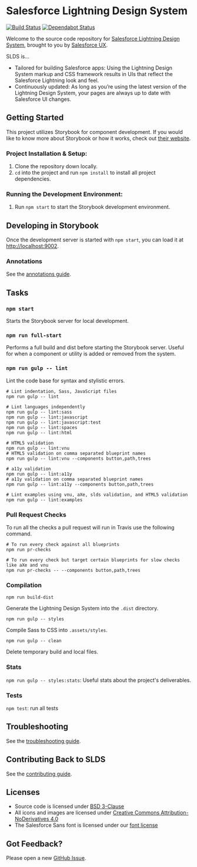 # Salesforce Lightning Design System

[![Build Status](https://travis-ci.org/salesforce-ux/design-system.svg?branch=master)](https://travis-ci.org/salesforce-ux/design-system)
[![Dependabot Status](https://api.dependabot.com/badges/status?host=github&repo=salesforce-ux/design-system-internal&identifier=41938205)](https://dependabot.com)

Welcome to the source code repository for [Salesforce Lightning Design System](http://getslds.com/), brought to you by [Salesforce UX](https://twitter.com/salesforceux).

SLDS is...

* Tailored for building Salesforce apps: Using the Lightning Design System markup and CSS framework results in UIs that reflect the Salesforce Lightning look and feel.
* Continuously updated: As long as you’re using the latest version of the Lightning Design System, your pages are always up to date with Salesforce UI changes.

## Getting Started

This project utilizes Storybook for component development. If you would like to know more about Storybook or how it works, check out [their website](https://storybook.js.org/).

### **Project Installation & Setup:**

1. Clone the repository down locally.
2. `cd` into the project and run `npm install` to install all project dependencies.

### Running the Development Environment:

1. Run `npm start` to start the Storybook development environment.

## Developing in Storybook

Once the development server is started with `npm start`, you can load it at [http://localhost:9002](http://localhost:9002/).

### Annotations

See the [annotations guide](https://github.com/salesforce-ux/design-system-internal/blob/226-summer-20/guidelines/ANNOTATIONS.md).

## Tasks

### `npm start`

Starts the Storybook server for local development.

### `npm run full-start`

Performs a full build and dist before starting the Storybook server. Useful for when a component or utility is added or removed from the system.

### `npm run gulp -- lint`

Lint the code base for syntax and stylistic errors.

```
# Lint indentation, Sass, JavaScript files
npm run gulp -- lint

# Lint languages independently
npm run gulp -- lint:sass
npm run gulp -- lint:javascript
npm run gulp -- lint:javascript:test
npm run gulp -- lint:spaces
npm run gulp -- lint:html

# HTML5 validation
npm run gulp -- lint:vnu
# HTML5 validation on comma separated blueprint names
npm run gulp -- lint:vnu --components button,path,trees

# a11y validation
npm run gulp -- lint:a11y
# a11y validation on comma separated blueprint names
npm run gulp -- lint:a11y --components button,path,trees

# Lint examples using vnu, aXe, slds validation, and HTML5 validation
npm run gulp -- lint:examples
```

### Pull Request Checks

To run all the checks a pull request will run in Travis use the following command.

```
# To run every check against all blueprints
npm run pr-checks

# To run every check but target certain blueprints for slow checks like aXe and vnu
npm run pr-checks -- --components button,path,trees
```

### Compilation

`npm run build-dist`

Generate the Lightning Design System into the `.dist` directory.

`npm run gulp -- styles`

Compile Sass to CSS into `.assets/styles`.

`npm run gulp -- clean`

Delete temporary build and local files.

### Stats

`npm run gulp -- styles:stats`: Useful stats about the project's deliverables.

### Tests

`npm test`: run all tests

## Troubleshooting

See the [troubleshooting guide](https://github.com/salesforce-ux/design-system-internal/blob/226-summer-20/guidelines/TROUBLESHOOTING.md).

## Contributing Back to SLDS

See the [contributing guide](https://github.com/salesforce-ux/design-system-internal/blob/226-summer-20/CONTRIBUTING.md).

## Licenses

* Source code is licensed under [BSD 3-Clause](https://git.io/sfdc-license)
* All icons and images are licensed under [Creative Commons Attribution-NoDerivatives 4.0](https://github.com/salesforce-ux/licenses/blob/master/LICENSE-icons-images.txt)
* The Salesforce Sans font is licensed under our [font license](https://github.com/salesforce-ux/licenses/blob/master/LICENSE-font.txt)

## Got Feedback?

Please open a new [GitHub Issue](https://github.com/salesforce-ux/design-system/issues).

